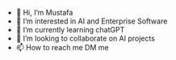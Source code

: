 - 👋 Hi, I’m Mustafa
- 👀 I’m interested in AI and Enterprise Software
- 🌱 I’m currently learning chatGPT
- 💞️ I’m looking to collaborate on AI projects
- 📫 How to reach me DM me

<!---
mjsaadi/mjsaadi is a ✨ special ✨ repository because its `README.md` (this file) appears on your GitHub profile.
You can click the Preview link to take a look at your changes.
--->
